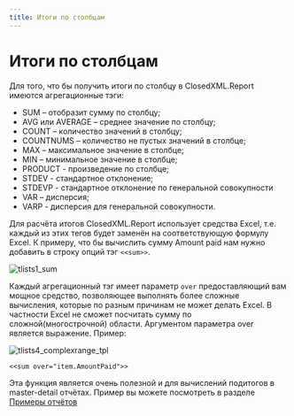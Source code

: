 ```yaml
---
title: Итоги по столбцам
---
```


# Итоги по столбцам

Для того, что бы получить итоги по столбцу в ClosedXML.Report имеются агрегационные тэги:

* SUM – отобразит сумму по столбцу;
* AVG или AVERAGE – среднее значение по столбцу;
* COUNT – количество значений в столбцу;
* COUNTNUMS – количество не пустых значений в столбце;
* MAX – максимальное значение в столбце;
* MIN – минимальное значение в столбце;
* PRODUCT - произведение по столбце;
* STDEV - стандартное отклонение;
* STDEVP - стандартное отклонение по генеральной совокупности
* VAR – дисперсия;
* VARP - дисперсия для генеральной совокупности.

Для расчёта итогов ClosedXML.Report использует средства Excel, т.е. каждый из этих тегов будет заменён на соответствующую формулу Excel. К примеру, что бы вычислить сумму Amount paid нам нужно добавить в строку опций тэг `<<sum>>`.

![tlists1_sum](https://user-images.githubusercontent.com/1150085/41203072-128c9404-6cdb-11e8-9126-3957ddfccb10.png)

Каждый агрегационный тэг имеет параметр `over` предоставляющий вам мощное средство, позволяющее выполнять более сложные вычисления, которые по разным причинам не может делать Excel. В частности Excel не сможет посчитать сумму по сложной(многострочной) области. Аргументом параметра over является выражение. Пример:

![tlists4_complexrange_tpl](https://user-images.githubusercontent.com/1150085/41203364-6e9ff36e-6cde-11e8-8551-671c787f7a10.png)

```
<<sum over="item.AmountPaid">>
```

Эта функция является очень полезной и для вычислений подитогов в master-detail отчётах. Пример вы можете посмотреть в разделе [Примеры отчётов](Examples#Вложенные-области-с-итогами)
